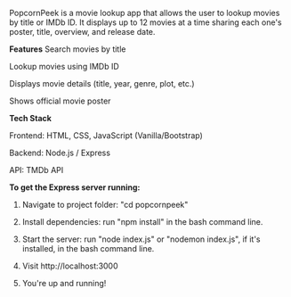 PopcornPeek is a movie lookup app that allows the user to lookup movies by title or IMDb ID. It displays up to 12 movies at a time sharing each one's poster, title, overview, and release date.

**Features**
Search movies by title

Lookup movies using IMDb ID

Displays movie details (title, year, genre, plot, etc.)

Shows official movie poster

**Tech Stack**

Frontend: HTML, CSS, JavaScript (Vanilla/Bootstrap)

Backend: Node.js / Express

API: TMDb API

**To get the Express server running:**

  1. Navigate to project folder: "cd popcornpeek"

  2. Install dependencies: run "npm install" in the bash command line.

  3. Start the server: run "node index.js" or "nodemon index.js", if it's installed, in the bash command line.

  4. Visit http://localhost:3000

  5. You're up and running!
